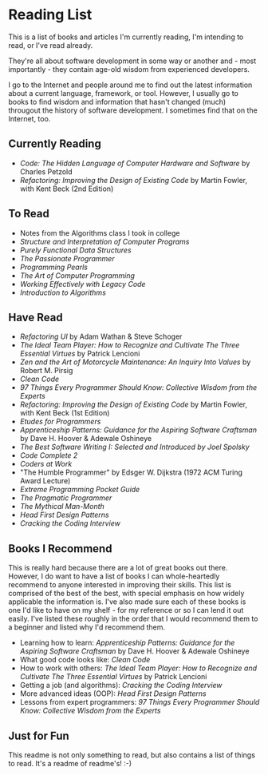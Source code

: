 # Reading List
This is a list of books and articles I'm currently reading, I'm intending to read, or I've read already.

They're all about software development in some way or another and - most importantly - they 
contain age-old wisdom from experienced developers.

I go to the Internet and people around me to find out the latest information about a current 
language, framework, or tool. However, I usually go to books to find wisdom and information that hasn't 
changed (much) througout the history of software development. I sometimes find that on the Internet, too.

## Currently Reading
- *Code: The Hidden Language of Computer Hardware and Software* by Charles Petzold
- *Refactoring: Improving the Design of Existing Code* by Martin Fowler, with Kent Beck (2nd Edition)

## To Read
- Notes from the Algorithms class I took in college
- *Structure and Interpretation of Computer Programs*
- *Purely Functional Data Structures*
- *The Passionate Programmer*
- *Programming Pearls*
- *The Art of Computer Programming*
- *Working Effectively with Legacy Code*
- *Introduction to Algorithms*

## Have Read
- *Refactoring UI* by Adam Wathan & Steve Schoger
- *The Ideal Team Player: How to Recognize and Cultivate The Three Essential Virtues* by Patrick Lencioni
- *Zen and the Art of Motorcycle Maintenance: An Inquiry Into Values* by Robert M. Pirsig
- *Clean Code*
- *97 Things Every Programmer Should Know: Collective Wisdom from the Experts*
- *Refactoring: Improving the Design of Existing Code* by Martin Fowler, with Kent Beck (1st Edition)
- *Etudes for Programmers*
- *Apprenticeship Patterns: Guidance for the Aspiring Software Craftsman* by Dave H. Hoover & Adewale Oshineye
- *The Best Software Writing I: Selected and Introduced by Joel Spolsky*
- *Code Complete 2*
- *Coders at Work*
- "The Humble Programmer" by Edsger W. Dijkstra (1972 ACM Turing Award Lecture)
- *Extreme Programming Pocket Guide*
- *The Pragmatic Programmer*
- *The Mythical Man-Month*
- *Head First Design Patterns*
- *Cracking the Coding Interview*

## Books I Recommend
This is really hard because there are a lot of great books out there. 
However, I do want to have a list of books I can whole-heartedly recommend to anyone interested in improving their skills.
This list is comprised of the best of the best, with special emphasis on how widely applicable the information is.
I've also made sure each of these books is one I'd like to have on my shelf - for my reference or so I can lend it out easily.
I've listed these roughly in the order that I would recommend them to a beginner and listed why I'd recommend them.

- Learning how to learn: *Apprenticeship Patterns: Guidance for the Aspiring Software Craftsman* by Dave H. Hoover & Adewale Oshineye
- What good code looks like: *Clean Code*
- How to work with others: *The Ideal Team Player: How to Recognize and Cultivate The Three Essential Virtues* by Patrick Lencioni
- Getting a job (and algorithms): *Cracking the Coding Interview*
- More advanced ideas (OOP): *Head First Design Patterns*
- Lessons from expert programmers: *97 Things Every Programmer Should Know: Collective Wisdom from the Experts*

## Just for Fun
This readme is not only something to read, 
but also contains a list of things to read. It's a readme of readme's! :-)
